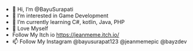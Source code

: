 - 👋 Hi, I’m @BayuSurapati
- 👀 I’m interested in Game Development
- 🌱 I’m currently learning C#, kotlin, Java, PHP 
- 💞️ Love Myself
- Follow My Itch io https://jeanmeme.itch.io/
- 📫 Follow My Instagram @bayusurapat123
                          @jeanmemepic
                          @bayzdev

<!---
BayuSurapati/BayuSurapati is a ✨ special ✨ repository because its `README.md` (this file) appears on your GitHub profile.
You can click the Preview link to take a look at your changes.
--->
